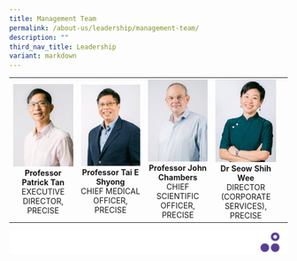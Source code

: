 ```yaml
---
title: Management Team
permalink: /about-us/leadership/management-team/
description: ""
third_nav_title: Leadership
variant: markdown
---
```

<table>
	<tbody>
		<tr>
			<td width="25%">
				<a href="/bio/management-team/patrick-tan/">
					<img src="/images/Bio/Management%20Team/professor%20patrick%20tan.jpg">
				</a>
				<div align="center"><b>Professor
Patrick Tan</b></div>
				<div align="center">EXECUTIVE DIRECTOR, PRECISE</div>
			</td>
			<td width="25%">
				<a href="/bio/management-team/tai-e-shyong/">
					<img src="/images/Bio/Management%20Team/professor%20tai%20e%20shyong.jpg">
				</a>
				<div align="center"><b>Professor
Tai E Shyong</b></div>
				<div align="center">CHIEF MEDICAL OFFICER, PRECISE</div>
			</td>
			<td width="25%">
				<a href="/bio/management-team/john-chambers/">
					<img src="/images/Bio/Management%20Team/professor%20john%20chambers.jpg">
				</a>
				<div align="center"><b>Professor
John Chambers</b></div>
				<div align="center">CHIEF SCIENTIFIC OFFICER, PRECISE</div>
			</td>
			<td width="25%">
				<a href="/bio/management-team/seow-shih-wee/">
					<img src="/images/Bio/Management%20Team/dr%20seow%20shih%20wee.jpg">
				</a>
				<div align="center"><b>Dr Seow Shih Wee</b></div>
				<div align="center">DIRECTOR (CORPORATE SERVICES), PRECISE</div>
			</td>
			<td>
			</td>
		</tr>
	</tbody>
</table>

![](/images/Banners/banners_page%20footer%203%20-%20purple.png)